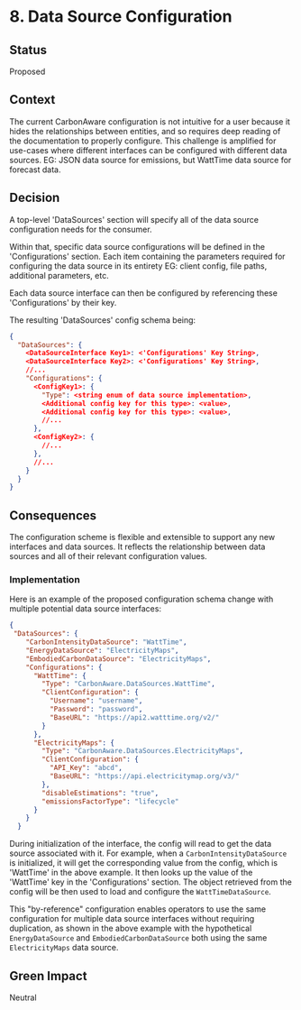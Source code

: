 # 8. Data Source Configuration

## Status

Proposed

## Context

The current CarbonAware configuration is not intuitive for a user because it hides the relationships between entities, and so requires deep reading of the documentation to properly configure. This challenge is amplified for use-cases where different interfaces can be configured with different data sources. EG: JSON data source for emissions, but WattTime data source for forecast data.

## Decision

A top-level 'DataSources' section will specify all of the data source configuration needs for the consumer.

Within that, specific data source configurations will be defined in the 'Configurations' section. Each item containing the parameters required for configuring the data source in its entirety EG: client config, file paths, additional parameters, etc.

Each data source interface can then be configured by referencing these 'Configurations' by their key.

The resulting 'DataSources' config schema being:

```json
{
  "DataSources": {
    <DataSourceInterface Key1>: <'Configurations' Key String>,
    <DataSourceInterface Key2>: <'Configurations' Key String>,
    //...
    "Configurations": {
      <ConfigKey1>: {
        "Type": <string enum of data source implementation>,
        <Additional config key for this type>: <value>, 
        <Additional config key for this type>: <value>,
        //... 
      },
      <ConfigKey2>: {
        //... 
      },
      //...
    }
  }
}
```

## Consequences

The configuration scheme is flexible and extensible to support any new interfaces and data sources.
It reflects the relationship between data sources and all of their relevant configuration values.

### Implementation

Here is an example of the proposed configuration schema change with multiple potential data source interfaces:

```json
{
 "DataSources": {
    "CarbonIntensityDataSource": "WattTime",
    "EnergyDataSource": "ElectricityMaps",
    "EmbodiedCarbonDataSource": "ElectricityMaps",
    "Configurations": {
      "WattTime": {
        "Type": "CarbonAware.DataSources.WattTime",
        "ClientConfiguration": {
          "Username": "username",
          "Password": "password",
          "BaseURL": "https://api2.watttime.org/v2/"
        }
      },
      "ElectricityMaps": {
        "Type": "CarbonAware.DataSources.ElectricityMaps",
        "ClientConfiguration": {
          "API_Key": "abcd",
          "BaseURL": "https://api.electricitymap.org/v3/"
        },
        "disableEstimations": "true",
        "emissionsFactorType": "lifecycle"
      }
    }
  }
```

During initialization of the interface, the config will read to get the data source associated with it. For example, when a `CarbonIntensityDataSource` is initialized, it will get the corresponding value from the config, which is 'WattTime' in the above example. It then looks up the value of the 'WattTime' key in the 'Configurations' section. The object retrieved from the config will be then used to load and configure the `WattTimeDataSource`.

This "by-reference" configuration enables operators to use the same configuration for multiple data source interfaces without requiring duplication, as shown in the above example with the hypothetical `EnergyDataSource` and `EmbodiedCarbonDataSource` both using the same `ElectricityMaps` data source.

## Green Impact

Neutral